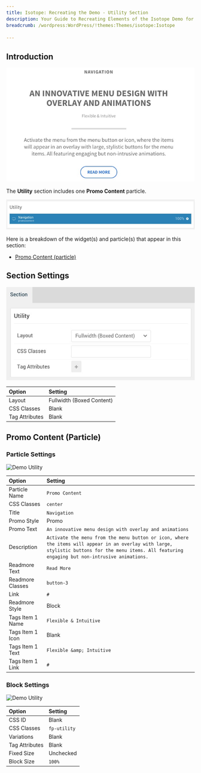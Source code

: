 ```yaml
---
title: Isotope: Recreating the Demo - Utility Section
description: Your Guide to Recreating Elements of the Isotope Demo for WordPress
breadcrumb: /wordpress:WordPress/!themes:Themes/isotope:Isotope

---
```


## Introduction

![](assets/demo_5.jpeg)

The **Utility** section includes one **Promo Content** particle.

![](assets/home_utility.jpeg)

Here is a breakdown of the widget(s) and particle(s) that appear in this section:

* [Promo Content (particle)](#promo-content-(particle))

## Section Settings

![](assets/demo_utility_settings.jpeg)

| Option           | Setting                   |
| :--------------- | :----------               |
| Layout           | Fullwidth (Boxed Content) |
| CSS Classes      | Blank                     |
| Tag Attributes   | Blank                     |

## Promo Content (Particle)

### Particle Settings

![Demo Utility](demo_utility_1.jpeg)

| Option           | Setting                                                                                                                                                                                            |
| :-----           | :-----                                                                                                                                                                                             |
| Particle Name    | `Promo Content`                                                                                                                                                                                    |
| CSS Classes      | `center`                                                                                                                                                                                           |
| Title            | `Navigation`                                                                                                                                                                                       |
| Promo Style      | Promo                                                                                                                                                                                              |
| Promo Text       | `An innovative menu design with overlay and animations`                                                                                                                                            |
| Description      | `Activate the menu from the menu button or icon, where the items will appear in an overlay with large, stylistic buttons for the menu items. All featuring engaging but non-intrusive animations.` |
| Readmore Text    | `Read More`                                                                                                                                                                                        |
| Readmore Classes | `button-3`                                                                                                                                                                                         |
| Link             | `#`                                                                                                                                                                                                |
| Readmore Style   | Block                                                                                                                                                                                              |
| Tags Item 1 Name | `Flexible & Intuitive`                                                                                                                                                                             |
| Tags Item 1 Icon | Blank                                                                                                                                                                                              |
| Tags Item 1 Text | `Flexible &amp; Intuitive`                                                                                                                                                                         |
| Tags Item 1 Link | `#`                                                                                                                                                                                                |

### Block Settings

![Demo Utility](demo_utility_2.jpeg)

| Option         | Setting      |
| :-----         | :-----       |
| CSS ID         | Blank        |
| CSS Classes    | `fp-utility` |
| Variations     | Blank        |
| Tag Attributes | Blank        |
| Fixed Size     | Unchecked    |
| Block Size     | `100%`       |
